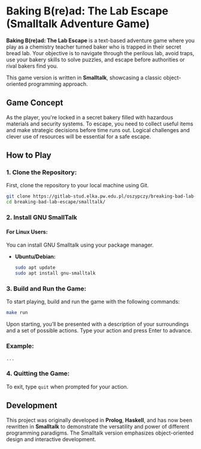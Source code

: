 # Baking B(re)ad: The Lab Escape (Smalltalk Adventure Game)

**Baking B(re)ad: The Lab Escape** is a text-based adventure game where you play as a chemistry teacher turned baker who is trapped in their secret bread lab. Your objective is to navigate through the perilous lab, avoid traps, use your bakery skills to solve puzzles, and escape before authorities or rival bakers find you.

This game version is written in **Smalltalk**, showcasing a classic object-oriented programming approach.

## Game Concept

As the player, you're locked in a secret bakery filled with hazardous materials and security systems. To escape, you need to collect useful items and make strategic decisions before time runs out. Logical challenges and clever use of resources will be essential for a safe escape.

## How to Play

### 1. Clone the Repository:
First, clone the repository to your local machine using Git.

```bash
git clone https://gitlab-stud.elka.pw.edu.pl/oszypczy/breaking-bad-lab-escape
cd breaking-bad-lab-escape/smalltalk/
```

### 2. Install GNU SmallTalk 

#### For Linux Users:
You can install GNU Smalltalk using your package manager.

- **Ubuntu/Debian:**
  ```bash
  sudo apt update
  sudo apt install gnu-smalltalk
  ```

### 3. Build and Run the Game:
To start playing, build and run the game with the following commands:

```bash
make run
```

Upon starting, you’ll be presented with a description of your surroundings and a set of possible actions. Type your action and press Enter to advance.

### Example:
```plaintext
...
```

### 4. Quitting the Game:
To exit, type `quit` when prompted for your action.

## Development
This project was originally developed in **Prolog**, **Haskell**, and has now been rewritten in **Smalltalk** to demonstrate the versatility and power of different programming paradigms. The Smalltalk version emphasizes object-oriented design and interactive development.
